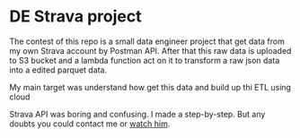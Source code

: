 # DE Strava project

The contest of this repo is a small data engineer project that get data from my own Strava account by Postman API.
After that this raw data is uploaded to S3 bucket and a lambda function act on it to transform a raw json data into a 
edited parquet data. 

My main target was understand how get this data and build up thi ETL using cloud

Strava API was boring and confusing. I made a step-by-step. But any doubts you could contact me or [watch him](https://www.youtube.com/watch?v=sgscChKfGyg&list=PLO6KswO64zVvcRyk0G0MAzh5oKMLb6rTW&index=2).
